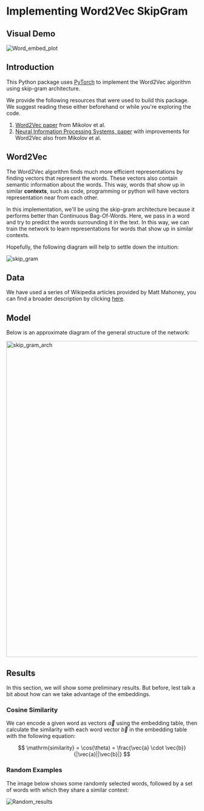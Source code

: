 # Implementing Word2Vec SkipGram

## Visual Demo

![Word_embed_plot](https://user-images.githubusercontent.com/28582065/90884890-e3928100-e3b0-11ea-8cf4-220416dc91c9.gif)

## Introduction

This Python package uses [PyTorch](https://pytorch.org/) to implement the Word2Vec algorithm using skip-gram architecture.

We provide the following resources that were used to build this package. We suggest reading these either beforehand or while you're exploring the code.

1. [Word2Vec paper](https://arxiv.org/pdf/1301.3781.pdf) from Mikolov et al.
2. [Neural Information Processing Systems, paper](http://papers.nips.cc/paper/5021-distributed-representations-of-words-and-phrases-and-their-compositionality.pdf) with improvements for Word2Vec also from Mikolov et al.

## Word2Vec

The Word2Vec algorithm finds much more efficient representations by finding vectors that represent the words. These vectors also contain semantic information about the words. This way, words that show up in similar **contexts**, such as code, programming or python will have vectors representation near from each other.

In this implementation, we'll be using the skip-gram architecture because it performs better than Continuous Bag-Of-Words. Here, we pass in a word and try to predict the words surrounding it in the text. In this way, we can train the network to learn representations for words that show up in similar contexts.

Hopefully, the following diagram will help to settle down the intuition:

![skip_gram](https://user-images.githubusercontent.com/28582065/90183557-ffe05d80-ddb3-11ea-81bf-530d9b27bf13.PNG)

## Data

We have used a series of Wikipedia articles provided by Matt Mahoney, you can find a broader description by clicking [here](http://mattmahoney.net/dc/textdata.html).


## Model

Below is an approximate diagram of the general structure of the network:


<img width="832" alt="skip_gram_arch" src="https://user-images.githubusercontent.com/28582065/90184551-93fef480-ddb5-11ea-8ab4-1dde6e9285eb.png">


## Results

In this section, we will show some preliminary results. But before, lest talk a bit about how can we take advantage of the embeddings.

### Cosine Similarity

We can encode a given word as vectors $\vec{a}$ using the embedding table, then calculate the similarity with each word vector $\vec{b}$ in the embedding table with the following equation:

$$
\mathrm{similarity} = \cos(\theta) = \frac{\vec{a} \cdot \vec{b}}{|\vec{a}||\vec{b}|}
$$

### Random Examples

The image below shows some randomly selected words, followed by a set of words with which they share a similar context:

![Random_results](https://user-images.githubusercontent.com/28582065/90186260-2f916480-ddb8-11ea-8243-c2f441665bd4.PNG)
